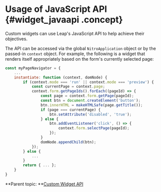# Usage of JavaScript API {#widget_javaapi .concept}

Custom widgets can use Leap's JavaScript API to help achieve their objectives.

The API can be accessed via the global `NitroApplication` object or by the passed-in `context` object. For example, the following is a widget that renders itself appropriately based on the form's currently selected page:

```javascript
const myPageNavigator = {
    ...
    instantiate: function (context, domNode) {
        if (context.mode === 'run' || context.mode === 'preview') {
            const currentPage = context.page;
            context.form.getPageIds().forEach((pageId) => {
                const page = context.form.getPage(pageId);
                const btn = document.createElement('button');
                btn.innerHTML = makeHTMLSafe(page.getTitle());
                if (page === currentPage) {
                    btn.setAttribute('disabled', 'true');
                } else {
                    btn.addEventListener('click', () => {
                        context.form.selectPage(pageId);
                    });
                }
                domNode.appendChild(btn);                    
            });
        } else {
            ...
        }
        return { ... };
    }
}
```

**Parent topic: **[Custom Widget API](customwidgetapi_landing.md)

